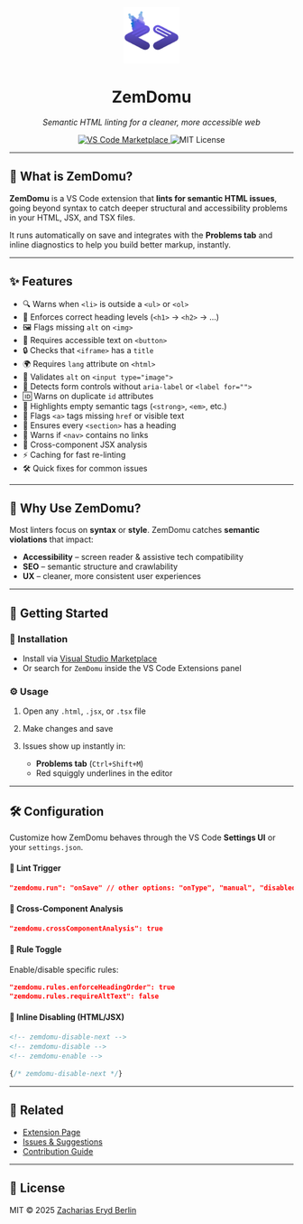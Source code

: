 <p align="center">
  <img src="images/icon.png" width="100" alt="ZemDomu logo" />
</p>

<h1 align="center">ZemDomu</h1>

<p align="center">
  <em>Semantic HTML linting for a cleaner, more accessible web</em>
</p>

<p align="center">
  <a href="https://marketplace.visualstudio.com/items?itemName=ZachariasErydBerlin.zemdomu">
    <img src="https://img.shields.io/visual-studio-marketplace/v/ZachariasErydBerlin.zemdomu?label=VS%20Code" alt="VS Code Marketplace" />
  </a>
  <img src="https://img.shields.io/badge/license-MIT-blue" alt="MIT License" />
</p>

---

## 🧠 What is ZemDomu?

**ZemDomu** is a VS Code extension that **lints for semantic HTML issues**, going beyond syntax to catch deeper structural and accessibility problems in your HTML, JSX, and TSX files.

It runs automatically on save and integrates with the **Problems tab** and inline diagnostics to help you build better markup, instantly.

---

## ✨ Features

* 🔍 Warns when `<li>` is outside a `<ul>` or `<ol>`
* 🧫 Enforces correct heading levels (`<h1>` → `<h2>` → ...)
* 🖼 Flags missing `alt` on `<img>`
* 🧠 Requires accessible text on `<button>`
* 🔒 Checks that `<iframe>` has a `title`
* 🌍 Requires `lang` attribute on `<html>`
* 📸 Validates `alt` on `<input type="image">`
* 🧾 Detects form controls without `aria-label` or `<label for="">`
* 🆔 Warns on duplicate `id` attributes
* 💬 Highlights empty semantic tags (`<strong>`, `<em>`, etc.)
* 🔗 Flags `<a>` tags missing `href` or visible text
* 🧹 Ensures every `<section>` has a heading
* 🧽 Warns if `<nav>` contains no links
* 🧠 Cross-component JSX analysis
* ⚡ Caching for fast re-linting
* 🛠 Quick fixes for common issues

---

## 🌟 Why Use ZemDomu?

Most linters focus on **syntax** or **style**. ZemDomu catches **semantic violations** that impact:

* **Accessibility** – screen reader & assistive tech compatibility
* **SEO** – semantic structure and crawlability
* **UX** – cleaner, more consistent user experiences

---

## 🚀 Getting Started

### 🔧 Installation

* Install via [Visual Studio Marketplace](https://marketplace.visualstudio.com/items?itemName=ZachariasErydBerlin.zemdomu)
* Or search for `ZemDomu` inside the VS Code Extensions panel

### ⚙️ Usage

1. Open any `.html`, `.jsx`, or `.tsx` file
2. Make changes and save
3. Issues show up instantly in:

   * **Problems tab** (`Ctrl+Shift+M`)
   * Red squiggly underlines in the editor

---

## 🛠 Configuration

Customize how ZemDomu behaves through the VS Code **Settings UI** or your `settings.json`.

#### 🔀 Lint Trigger

```json
"zemdomu.run": "onSave" // other options: "onType", "manual", "disabled"
```

#### 🧹 Cross-Component Analysis

```json
"zemdomu.crossComponentAnalysis": true
```

#### 🧪 Rule Toggle

Enable/disable specific rules:

```json
"zemdomu.rules.enforceHeadingOrder": true
"zemdomu.rules.requireAltText": false
```

#### 🧃 Inline Disabling (HTML/JSX)

```html
<!-- zemdomu-disable-next -->
<!-- zemdomu-disable -->
<!-- zemdomu-enable -->
```

```jsx
{/* zemdomu-disable-next */}
```

---

## 📌 Related

* [Extension Page](https://marketplace.visualstudio.com/items?itemName=ZachariasErydBerlin.zemdomu)
* [Issues & Suggestions](https://github.com/Zelcus/ZemDomu/issues)
* [Contribution Guide](https://github.com/Zelcus/ZemDomu#contributing)

---

## 📄 License

MIT © 2025 [Zacharias Eryd Berlin](https://github.com/Zelcus)
